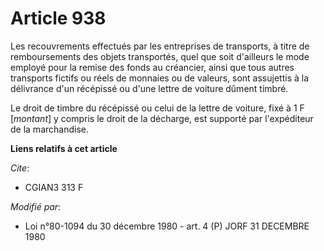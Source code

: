 # Article 938

Les recouvrements effectués par les entreprises de transports, à titre de remboursements des objets transportés, quel que
soit d'ailleurs le mode employé pour la remise des fonds au créancier, ainsi que tous autres transports fictifs ou réels de
monnaies ou de valeurs, sont assujettis à la délivrance d'un récépissé ou d'une lettre de voiture dûment timbré.

Le droit de timbre du récépissé ou celui de la lettre de voiture, fixé à 1 F [*montant*] y compris le droit de la décharge,
est supporté par l'expéditeur de la marchandise.

**Liens relatifs à cet article**

_Cite_:

  - CGIAN3 313 F

_Modifié par_:

  - Loi n°80-1094 du 30 décembre 1980 - art. 4 (P) JORF 31 DECEMBRE 1980
